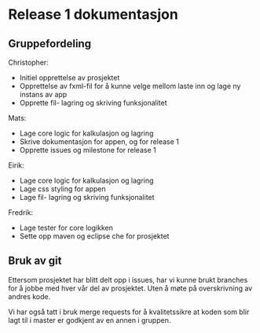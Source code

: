 # Release 1 dokumentasjon

## Gruppefordeling

Christopher: 
- Initiel opprettelse av prosjektet
- Opprettelse av fxml-fil for å kunne velge mellom laste inn og lage ny instans av app
- Opprette fil- lagring og skriving funksjonalitet

Mats:
- Lage core logic for kalkulasjon og lagring
- Skrive dokumentasjon for appen, og for release 1
- Opprette issues og milestone for release 1

Eirik:
- Lage core logic for kalkulasjon og lagring 
- Lage css styling for appen
- Lage fil- lagring og skriving funksjonalitet

Fredrik:

- Lage tester for core logikken
- Sette opp maven og eclipse che for prosjektet

## Bruk av git
Ettersom prosjektet har blitt delt opp i issues, har vi kunne brukt branches for å jobbe med hver vår del av prosjektet.
Uten å møte på overskrivning av andres kode. 

Vi har også tatt i bruk merge requests for å kvalitetssikre at koden som blir lagt til i master er godkjent av en annen i gruppen.


